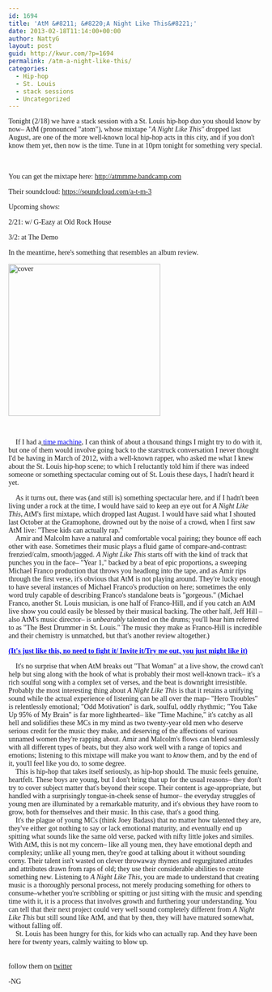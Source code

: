 ```yaml
---
id: 1694
title: 'AtM &#8211; &#8220;A Night Like This&#8221;'
date: 2013-02-18T11:14:00+00:00
author: NattyG
layout: post
guid: http://kwur.com/?p=1694
permalink: /atm-a-night-like-this/
categories:
  - Hip-hop
  - St. Louis
  - stack sessions
  - Uncategorized
---
```

<div class="pf-content">
  <p>
    <span style="font-family:times new roman,times,serif">Tonight (2/18) we have a stack session with a St. Louis hip-hop duo you should know by now&ndash; AtM (pronounced "atom"), whose mixtape "<em>A Night Like This"</em> dropped last August, are one of the more well-known local hip-hop acts in this city, and if you don't know them yet, then now is the time. Tune in at 10pm tonight for something&nbsp;very special.</span>
  </p>
  
  <p>
    &nbsp;
  </p>
  
  <p>
    <span style="font-family:times new roman,times,serif">You can get the mixtape here: <a href="http://atmmme.bandcamp.com">http://atmmme.bandcamp.com</a></span>
  </p>
  
  <p>
    <span style="font-family:times new roman,times,serif">Their soundcloud: <a href="https://soundcloud.com/a-t-m-3">https://soundcloud.com/a-t-m-3</a></span>
  </p>
  
  <p>
    <span style="font-family:times new roman,times,serif">Upcoming shows:&nbsp;</span>
  </p>
  
  <p>
    <span style="font-family:times new roman,times,serif">2/21: w/ G-Eazy at&nbsp;Old Rock House&nbsp;</span>
  </p>
  
  <p>
    <span style="font-family:times new roman,times,serif">3/2: at The Demo</span>
  </p>
  
  <p>
    <span style="font-family:times new roman,times,serif">In the meantime, here's something that resembles&nbsp;an album review.</span>
  </p>
  
  <p>
    <span style="font-family:times new roman,times,serif"><a href="http://kwur.com/wp-content/uploads/2013/02/cover.jpg"><img alt="cover" class="alignnone size-medium wp-image-1695" height="300" src="http://kwur.com/wp-content/uploads/2013/02/cover-300x300.jpg" width="300" srcset="http://kwur.com/wp-content/uploads/2013/02/cover-300x300.jpg 300w, http://kwur.com/wp-content/uploads/2013/02/cover-150x150.jpg 150w, http://kwur.com/wp-content/uploads/2013/02/cover-1024x1024.jpg 1024w, http://kwur.com/wp-content/uploads/2013/02/cover.jpg 1091w" sizes="(max-width: 300px) 100vw, 300px" /></a></span>
  </p>
  
  <p style="margin: 0px;line-height: normal;font-family: Times">
    &nbsp;
  </p>
  
  <p>
    <span style="font-family:times new roman,times,serif">&nbsp;&nbsp; &nbsp;If I had a<a href="http://soundcloud.com/a-t-m-3/time-machine-feat-lyrique"> <span style="color:#0000FF">time machine</span></a>, I can think of about a thousand things I might try to do with it, but one of them would involve going back to the starstruck conversation I never thought I'd be having in March of 2012, with a well-known rapper, who asked me what I knew about the St. Louis hip-hop scene; to which I reluctantly told him if there was indeed someone or something spectacular coming out of St. Louis these days, I hadn't heard it yet.&nbsp;</span>
  </p>
  
  <p style="margin: 0px;line-height: normal;font-family: Times">
    <span style="font-family:times new roman,times,serif">&nbsp;&nbsp; &nbsp;As it turns out, there was (and still is) something spectacular here, and if I hadn't been living under a rock at the time, I would have said to keep an eye out for <i>A Night Like This</i>, AtM's first mixtape, which dropped last August. I would have said what I shouted last October at the Gramophone, drowned out by the noise of a crowd, when I first saw AtM live: "These kids can actually rap."</span>
  </p>
  
  <p style="margin: 0px;line-height: normal;font-family: Times">
    <span style="font-family:times new roman,times,serif">&nbsp;&nbsp; &nbsp;Amir and Malcolm have a natural and comfortable vocal pairing; they bounce off each other with ease. Sometimes their music plays a fluid game of compare-and-contrast: frenzied/calm, smooth/jagged. <i>A Night Like This</i> starts off with the kind of track that punches you in the face&ndash; "Year 1," backed by a beat of epic proportions, a sweeping Michael Franco production that throws you headlong into the tape, and as Amir rips through the first verse, it's obvious that AtM is not playing around. They're lucky enough to have several instances of Michael Franco's production on here; sometimes the only word truly capable of describing Franco's standalone beats is "gorgeous." (Michael Franco, another St. Louis musician, is one half of Franco-Hill, and if you catch an AtM live show you could easily be blessed by their musical backing. The other half, Jeff Hill &ndash;also AtM's music director&ndash; is <i>unbearably</i> talented on the drums; you'll hear him referred to as "The Best Drummer in St. Louis." The music they make as Franco-Hill is incredible and their chemistry is unmatched,&nbsp;but that's another review altogether.)</span>
  </p>
  
  <p>
    <span style="font-family:times new roman,times,serif"><strong><a href="http://soundcloud.com/a-t-m-3/that-woman-prod-by-michael"><span style="color:#0000FF">(It's just like this, no need to fight it/ Invite it/Try me out, you just might like it)</span></a></strong></span>
  </p>
  
  <p style="margin: 0px;line-height: normal;font-family: Times">
    <span style="font-family:times new roman,times,serif">&nbsp;&nbsp; &nbsp;It's no surprise that when AtM breaks out "That Woman" at a live show, the crowd can't help but sing along with the hook of what is probably their most well-known track&ndash; it's a rich soulful song with a complex set of verses, and the beat is downright irresistible. Probably the most interesting thing about <i>A Night Like This</i> is that it retains a unifying sound while the actual experience of listening can be all over the map&ndash; "Hero Troubles" is relentlessly emotional; "Odd Motivation" is dark, soulful, oddly rhythmic; "You Take Up 95% of My Brain" is far more lighthearted&ndash; like "Time Machine," it's catchy as all hell and solidifies these MCs in my mind as two twenty-year old men who deserve serious credit for the music they make, and deserving of the affections of various unnamed women they're rapping about. Amir and Malcolm's flows can blend seamlessly with all different types of beats, but they also work well with a range of topics and emotions; listening to this mixtape will make you want to <i>know</i> them, and by the end of it, you'll feel like you do, to some degree.</span>
  </p>
  
  <p style="margin: 0px;line-height: normal;font-family: Times">
    <span style="font-family:times new roman,times,serif">&nbsp;&nbsp; &nbsp;This is hip-hop that takes itself seriously, as hip-hop should. The music feels genuine, heartfelt. These boys are young, but I don't bring that up for the usual reasons&ndash; they don't try to cover subject matter that's beyond their scope. Their content is age-appropriate, but handled with a surprisingly tongue-in-cheek sense of humor&ndash; the everyday struggles of young men are illuminated by a remarkable maturity, and it's obvious they have room to grow, both for themselves and their music. In this case, that's a good thing.</span>
  </p>
  
  <p style="margin: 0px;line-height: normal;font-family: Times">
    <span style="font-family:times new roman,times,serif">&nbsp;&nbsp; &nbsp;It's the plague of young MCs (think Joey Badass) that no matter how talented they are, they've either got nothing to say&nbsp;or lack emotional maturity, and eventually end up spitting what sounds like the same old verse, packed with nifty little jokes and similes. With AtM, this is not my concern&ndash; like all young men, they have emotional depth and complexity; unlike all young men, they're good at talking about it without sounding corny. Their talent isn't wasted on clever throwaway rhymes and regurgitated attitudes and attributes drawn from raps of old; they use their considerable abilities to create something new. Listening to <i>A Night Like This</i>, you are made to understand that creating music is a thoroughly personal process, not merely producing something for others to consume&ndash;whether you're scribbling or spitting or just sitting with the music and spending time with it, it is a process that involves growth and furthering your understanding. You can tell that their next project could very well sound completely different from <i>A Night Like This</i> but still sound like AtM, and that by then, they will have matured somewhat, without falling off.&nbsp;</span>
  </p>
  
  <p style="margin: 0px;line-height: normal;font-family: Times">
    <span style="font-family:times new roman,times,serif">&nbsp;&nbsp; &nbsp;St. Louis has been hungry for this, for kids who can actually rap. And they have been here for twenty years, calmly waiting to blow up.&nbsp;</span>
  </p>
  
  <p style="margin: 0px;line-height: normal;font-family: Times">
    &nbsp;
  </p>
  
  <p style="margin: 0px;line-height: normal;font-family: Times">
    &nbsp;
  </p>
  
  <p style="margin: 0px;line-height: normal;font-family: Times">
    <span style="font-family:times new roman,times,serif">follow them on&nbsp;<a href="https://twitter.com/AtMantium1">twitter</a></span>
  </p>
  
  <p>
    <span style="font-family:times new roman,times,serif">-NG</span>
  </p>
</div>